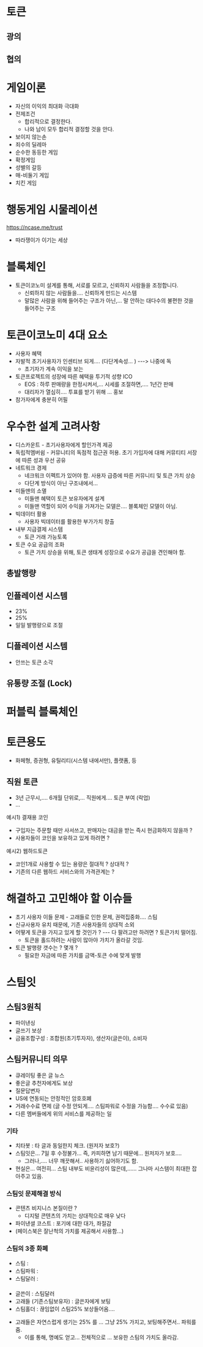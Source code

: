 # 토큰
## 광의
## 협의

# 게임이론
* 자신의 이익의 최대화 극대화
* 전제조건
  - 합리적으로 결정한다.
  - 나와 남이 모두 합리적 결정할 것을 안다.
* 보이지 않는손
* 죄수의 딜레마
* 순수한 동등한 게임
* 확정게임
* 성별의 갈등
* 매-비둘기 게임
* 치킨 게임


# 행동게임 시물레이션
https://ncase.me/trust
  - 따라쟁이가 이기는 세상

# 블록체인
* 토큰이코노미 설계를 통해, 서로를 모르고, 신뢰하지 사람들을 조정합니다.
  - 신뢰하지 않는 사람들을.... 신뢰하게 만드는 시스템
  - 말많은 사람을 위해 들어주는 구조가 아닌,... 말 안하는 대다수의 불편한 것을 들어주는 구조

# 토큰이코노미 4대 요소
* 사용자 혜택
* 자발적 초기사용자가 인센티브 되게.... (다단계속성... ) ---> 나중에 독
  - 초기자가 계속 이익을 보는
* 토큰프로젝트의 성장에 따른 혜택을 투기적 성향 ICO 
  - EOS : 하루 판매량을 한정시켜서,... 시세를 조절하면,.... 1년간 판매
  - 대리자가 열심히.... 투표를 받기 위해 ... 홍보
* 참가자에게 충분히 어필

# 우수한 설계 고려사항
* 디스카운트 - 초기사용자에게 할인가격 제공
* 독립적멤버쉼 - 커뮤니티의 독점적 접근권 허용. 초기 가입자에 대해 커뮤티티 서장에 따른 성과 우선 공유
* 네트워크 경제
  - 네크워크 이펙트가 있어야 함. 사용자 급증에 따른 커뮤니티 및 토큰 가치 상승 
  - 다단계 방식이 아닌 구조내에서...
* 미들맨의 소멸
  - 미들맨 혜택이 토큰 보유자에게 설계
  - 미들맨 역할이 되어 수익을 가져가는 모델은.... 블록체인 모델이 아님.
* 빅데이터 활용
  - 사용자 빅데이터를 활용한 부가가치 창출
* 내부 지급결제 시스템
  - 토큰 거래 가능토록
* 토큰 수요 공급의 조화
  - 토큰 가치 상승을 위해, 토큰 생태계 성장으로 수요가 공급을 견인해야 함.

## 총발행량
## 인플레이션 시스템
* 23%
* 25%
* 일일 발행량으로 조절
## 디플레이션 시스템
* 안쓰는 토큰 소각
## 유통량 조절 (Lock)

# 퍼블릭 블록체인

# 토큰용도
* 화페형, 증권형, 유틸리티(시스템 내에서만), 플랫폼, 등

## 직원 토큰
* 3년 근무시,.... 6개월 단위로,... 직원에게.... 토큰 부여 (락업)
* ...

예시1) 결재용 코인
* 구입자는 주문할 때만 사서쓰고, 판매자는 대금을 받는 즉시 현금화하지 않을까 ?
* 사용자들이 코인을 보유하고 있게 하려면 ?

예시2) 웹하드토큰
* 코인1개로 사용할 수 있는 용량은 절대적 ? 상대적 ?
* 기존의 다른 웹하드 서비스와의 가격관계는 ?
  

# 해결하고 고민해야 할 이슈들
* 초기 사용자 이들 문제 - 고래들로 인한 문제, 권력집중화.... 스팀
* 신규사용자 유치 때문에, 기존 사용자들의 상대적 소외
* 어떻게 토큰을 가지고 있게 할 것인가 ? --- 다 팔려고만 하려면 ? 토큰가치 떨어짐.
  - 토큰을 홀드하려는 사람이 많아야 가치가 올라갈 것임.
* 토큰 발행량 갯수는 ? 몇개 ?
  - 필요한 자금에 따른 가치를 금액-토큰 수에 맞게 발행


# 스팀잇

## 스팀3원칙
* 파이낸싱
* 글쓰기 보상
* 금융조합구성 : 조합원(초기투자자), 생산자(글쓴이), 소비자

## 스팀커뮤니티 의무
* 큐레이팅 좋은 글 뉴스
* 좋은글 추천자에게도 보상
* 질문답변자
* US에 연동되는 안정적인 암호호폐
* 거래수수료 면제 (글 수정 안되게.... 스팀파워로 수정을 가능함.... 수수료 있음)
* 다른 멤버들에게 위의 서비스를 제공하는 일

### 기타
* 치타봇 : 타 글과 동일한지 체크. (원저자 보호?) 
* 스팀잇은... 7일 후 수정불가... 즉, 카피하면 남기 때문에... 원저자가 보호.... 
  - 그러나,....  너무 깨끗해서.. 사용하기 싫어하기도 함.
* 현실은... 여전히... 스팀 내부도 비윤리성이 많은데,...... 그나마 시스템이 최대한 잡아주고 있음.

### 스팀잇 문제해결 방식
* 콘텐츠 비지니스 본질이란 ? 
  - 디지털 콘텐츠의 가치는 상대적으로 매우 낮다
* 파이낸셜 코스트 : 포기에 대한 대가, 좌절감
* (페이스북은 잘난척의 가치를 제공해서 사용함...)

### 스팀의 3종 화폐
* 스팀 : 
* 스팀파워 : 
* 스팀달러 : 

####
  - 글쓴이 : 스팀달러
  - 고래들 (기존스팀보유자) : 글쓴자에게 보팅
  - 스팀홀더 : 끊임없이 스팀25% 보상들어옴.... 

* 고래들은 자연스럽게 생기는 25% 를 ... 그냥 25% 가지고, 보팅해주면서.. 파워를 줌.
  - 이를 통해, 명예도 얻고... 전체적으로 ... 보유한 스팀의 가치도 올라감.



















































  
  
  
  

  
  














